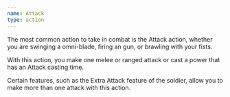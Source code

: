 ```yaml
---
name: Attack
type: action
---
```

The most common action to take in combat is the Attack action, whether you are swinging a
omni-blade, firing an gun, or brawling with your fists.

With this action, you make one melee or ranged attack or cast a power that has an Attack casting time.

Certain features, such as the Extra Attack feature of the soldier, allow you to make more than
one attack with this action.
